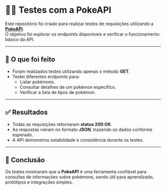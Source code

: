 # 🐱‍👤 Testes com a PokeAPI

Este repositório foi criado para realizar testes de requisições utilizando a **[PokeAPI](https://pokeapi.co/)**.  
O objetivo foi explorar os endpoints disponíveis e verificar o funcionamento básico da API.

---

## 🔎 O que foi feito
- Foram realizados testes utilizando apenas o método **GET**.  
- Testei diferentes endpoints para:
  - Listar pokémons.  
  - Consultar detalhes de um pokémon específico.  
  - Verificar a lista de tipos de pokémon.  

---

## ✅ Resultados
- Todas as requisições retornaram **status 200 OK**.  
- As respostas vieram no formato **JSON**, trazendo os dados conforme esperado.  
- A API demonstrou estabilidade e consistência durante os testes.  

---

## 📌 Conclusão
Os testes mostraram que a **PokeAPI** é uma ferramenta confiável para consultas de informações sobre pokémons, sendo útil para aprendizado, protótipos e integrações simples.
